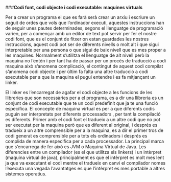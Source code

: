 ###**Codi font, codi objecte i codi executable: maquines virtuals**

Per a crear un programa el que es farà serà crear un arxiu i escriure un seguit de ordes que vols que l’ordinador executi, aquestes instruccions han de seguir unes pautes determinades, segons el llenguatge de programació varien, per a començar amb un editor de text pot servir per fer el nostre codi font, que es el conjunt de fitxer on estan guardades les nostres instruccions, aquest codi pot ser de diferents nivells o molt alt i que sigui interpretable per una persona o que sigui de baix nivell que es mes proper a les maquines. 
Normalment s’utilitza el llenguatge de alt nivell però la maquina no l’entén i per tant ha de passar per un procés de traducció  a codi maquina això s’anomena complicació, el contingut de aquest codi compilat s’anomena codi objecte i per últim fa falta una altre traducció a codi executable per a que la maquina el pugui entendre i es fa mitjançant un linker.

El linker es l’encarregat de agafar el codi objecte a les funcions de les llibreries que son necessàries per a el programa, es a dir una llibreria es un conjunt de codi executable que te un codi predefinit que ja te una funció especifica.
El concepte de maquina virtual es per a que diferents codis puguin ser interpretats per diferents processadors , per tant la compilació es diferents.
Primer amb el codi font el tradueix a un altre codi que no pot ser executat per la maquina però que es diferent al original, i després es tradueix a un altre comprensible per a la maquina, es a dir el primer tros de codi generat es comprensible per a tots els ordinadors i després es complida de manera especifica per a cada processador.
La principal marca que s’encarrega de fer això es JVM o Maquina Virtual de Java.
Les diferencies entre un compilador (es el que utilitza els linkers) i un intèrpret (maquina virtual de java), principalment es que el intèrpret es molt mes lent ja que va executant el codi mentre el tradueix en canvi el compilador nomes l’executa una vegada l’avantatges es que l’intèrpret es mes portable a altres sistemes operatius.
